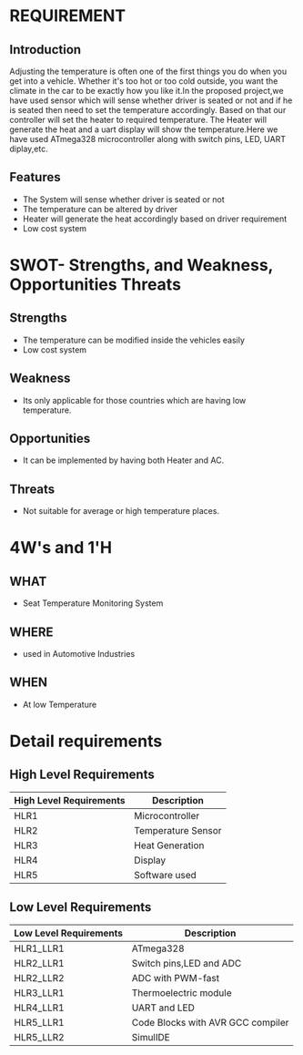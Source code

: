 # REQUIREMENT

## Introduction

Adjusting the temperature is often one of the first things you do when you get into a vehicle. Whether it's too hot or too cold outside, you want the climate in the car to be exactly how you like it.In the proposed project,we have used sensor which will sense whether driver is seated or not and if he is seated then need to set the temperature accordingly. Based on that our controller will set the heater to required temperature. The Heater will generate the heat and a uart display will show the temperature.Here we have used ATmega328 microcontroller along with switch pins, LED, UART diplay,etc.

## Features

- The System will sense whether driver is seated or not
- The temperature can be altered by driver
- Heater will generate the heat accordingly based on driver requirement
- Low cost system

# SWOT- Strengths, and Weakness, Opportunities Threats

## Strengths
- The temperature can be modified inside the vehicles easily
- Low cost system

## Weakness
- Its only applicable for those countries which are having low temperature.

## Opportunities

- It can be implemented by having both Heater and AC.

## Threats

- Not suitable for average or high temperature places.

# 4W's and 1'H

## WHAT

- Seat Temperature Monitoring System

## WHERE

- used in Automotive Industries

## WHEN

- At low Temperature


# Detail requirements

## High Level Requirements

| High Level Requirements |	Description |
| ------------------------ | ----------- |
| HLR1 |	Microcontroller |
| HLR2 |	Temperature Sensor |
| HLR3 |	Heat Generation |
| HLR4 |	Display |
| HLR5 |	Software used |

## Low Level Requirements

| Low Level Requirements |	Description |
| ---------------------- | ------------- |
| HLR1_LLR1	| ATmega328 |
| HLR2_LLR1	| Switch pins,LED and ADC |
| HLR2_LLR2	| ADC with PWM-fast |
| HLR3_LLR1	| Thermoelectric module |
| HLR4_LLR1	| UART and LED |
| HLR5_LLR1 |	Code Blocks with AVR GCC compiler |
| HLR5_LLR2 |	SimulIDE |
